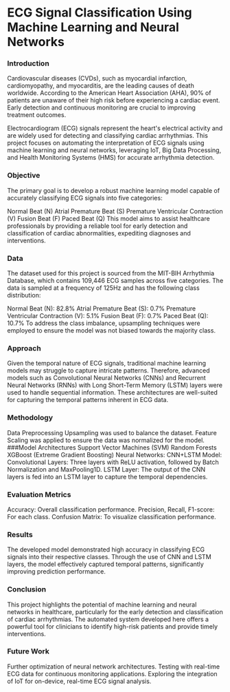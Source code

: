 # ECG Signal Classification Using Machine Learning and Neural Networks
### Introduction
Cardiovascular diseases (CVDs), such as myocardial infarction, cardiomyopathy, and myocarditis, are the leading causes of death worldwide. According to the American Heart Association (AHA), 90% of patients are unaware of their high risk before experiencing a cardiac event. Early detection and continuous monitoring are crucial to improving treatment outcomes.

Electrocardiogram (ECG) signals represent the heart's electrical activity and are widely used for detecting and classifying cardiac arrhythmias. This project focuses on automating the interpretation of ECG signals using machine learning and neural networks, leveraging IoT, Big Data Processing, and Health Monitoring Systems (HMS) for accurate arrhythmia detection.

### Objective
The primary goal is to develop a robust machine learning model capable of accurately classifying ECG signals into five categories:

Normal Beat (N)
Atrial Premature Beat (S)
Premature Ventricular Contraction (V)
Fusion Beat (F)
Paced Beat (Q)
This model aims to assist healthcare professionals by providing a reliable tool for early detection and classification of cardiac abnormalities, expediting diagnoses and interventions.

### Data
The dataset used for this project is sourced from the MIT-BIH Arrhythmia Database, which contains 109,446 ECG samples across five categories. The data is sampled at a frequency of 125Hz and has the following class distribution:

Normal Beat (N): 82.8%
Atrial Premature Beat (S): 0.7%
Premature Ventricular Contraction (V): 5.1%
Fusion Beat (F): 0.7%
Paced Beat (Q): 10.7%
To address the class imbalance, upsampling techniques were employed to ensure the model was not biased towards the majority class.

### Approach
Given the temporal nature of ECG signals, traditional machine learning models may struggle to capture intricate patterns. Therefore, advanced models such as Convolutional Neural Networks (CNNs) and Recurrent Neural Networks (RNNs) with Long Short-Term Memory (LSTM) layers were used to handle sequential information. These architectures are well-suited for capturing the temporal patterns inherent in ECG data.

### Methodology
Data Preprocessing
Upsampling was used to balance the dataset.
Feature Scaling was applied to ensure the data was normalized for the model.
###Model Architectures
Support Vector Machines (SVM)
Random Forests
XGBoost (Extreme Gradient Boosting)
Neural Networks:
CNN+LSTM Model:
Convolutional Layers: Three layers with ReLU activation, followed by Batch Normalization and MaxPooling1D.
LSTM Layer: The output of the CNN layers is fed into an LSTM layer to capture the temporal dependencies.
### Evaluation Metrics
Accuracy: Overall classification performance.
Precision, Recall, F1-score: For each class.
Confusion Matrix: To visualize classification performance.
### Results
The developed model demonstrated high accuracy in classifying ECG signals into their respective classes. Through the use of CNN and LSTM layers, the model effectively captured temporal patterns, significantly improving prediction performance.

### Conclusion
This project highlights the potential of machine learning and neural networks in healthcare, particularly for the early detection and classification of cardiac arrhythmias. The automated system developed here offers a powerful tool for clinicians to identify high-risk patients and provide timely interventions.

### Future Work
Further optimization of neural network architectures.
Testing with real-time ECG data for continuous monitoring applications.
Exploring the integration of IoT for on-device, real-time ECG signal analysis.
